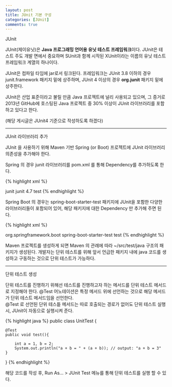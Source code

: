 ```yaml
---
layout: post
title: JUnit 기본 구성
categories: [JUnit]
comments: true
---
```


JUnit

JUnit(제이유닛)은 **Java 프로그래밍 언어용 유닛 테스트 프레임워크**이다. JUnit은 테스트 주도 개발 면에서 중요하며 SUnit과 함께 시작된 XUnit이라는 이름의 유닛 테스트 프레임워크 계열의 하나이다.

JUnit은 컴파일 타임에 jar로서 링크된다. 프레임워크는 JUnit 3.8 이하의 경우 junit.framework 패키지 밑에 상주하며, JUnit 4 이상의 경우 **org.junit** 패키지 밑에 상주한다.

JUnit은 산업 표준이라고 불릴 만큼 Java 프로젝트에 널리 사용되고 있으며, 그 증거로 2013년 GitHub에 호스팅된 Java 프로젝트 중 30% 이상이 JUnit 라이브러리를 포함하고 있다고 한다.

(해당 게시글은 JUnit4 기준으로 작성하도록 하겠다)

-------------

JUnit 라이브러리 추가

JUnit 을 사용하기 위해 Maven 기반 Spring (or Boot) 프로젝트에 JUnit 라이브러리 의존성을 추가해야 한다.

Spring 의 경우 junit 라이브러리를 pom.xml 를 통해 Dependency를 추가하도록 한다.

{% highlight xml %}
<!-- Spring > pom.xml -->
<dependency>
    <groupId>junit</groupId>
    <artifactId>junit</artifactId>
    <version>4.7</version> <!--의존성에 적합한 버전으로 수정-->
    <scope>test</scope>
</dependency>
{% endhighlight %}

Spring Boot 의 경우는 spring-boot-starter-test 패키지에 JUnit을 포함한 다양한 라이브러리들이 포함되어 있어, 해당 패키지에 대한 Dependency 만 추가해 주면 된다.

{% highlight xml %}
<!-- Spring Boot > pom.xml -->
<dependency>
    <groupId>org.springframework.boot</groupId>
    <artifactId>spring-boot-starter-test</artifactId>
    <scope>test</scope>
</dependency>
{% endhighlight %}

Maven 프로젝트를 생성하게 되면 Maven 의 관례에 따라 ~/src/test/java 구조의 패키지가 생성된다. 개발자는 단위 테스트를 위해 앞서 언급한 패키지 내에 java 코드를 생성하고 구동하는 것으로 단위 테스트가 가능하다.

-------------

단위 테스트 생성

단위 테스트를 진행하기 위해선 테스트를 진행하고자 하는 메서드를 단위 테스트 메서드로 지정해야 한다. @Test 어노테이션은 특정 메서드 위에 선언하는 것으로 해당 메서드가 단위 테스트 메서드임을 선언한다.  
@Test 로 선언된 단위 테스틑 메서드는 따로 호출되는 경로가 없어도 단위 테스트 실행 시, JUnit이 자동으로 실행시켜 준다.

{% highlight java %}
public class UnitTest {

    @Test
    public void test(){

        int a = 1, b = 2;
        System.out.println("a + b = " + (a + b)); // output: "a + b = 3"
    }
}
{% endhighlight %}

해당 코드를 작성 후, Run As... > JUnit Test 메뉴를 통해 단위 테스트를 실행 할 수 있다.